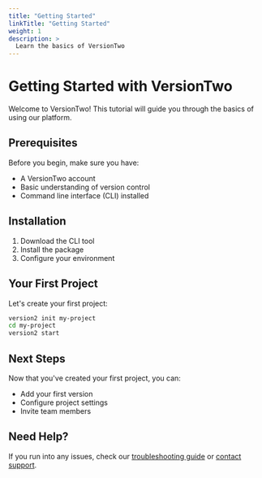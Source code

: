 ```yaml
---
title: "Getting Started"
linkTitle: "Getting Started"
weight: 1
description: >
  Learn the basics of VersionTwo
---
```


# Getting Started with VersionTwo

Welcome to VersionTwo! This tutorial will guide you through the basics of using our platform.

## Prerequisites

Before you begin, make sure you have:

- A VersionTwo account
- Basic understanding of version control
- Command line interface (CLI) installed

## Installation

1. Download the CLI tool
2. Install the package
3. Configure your environment

## Your First Project

Let's create your first project:

```bash
version2 init my-project
cd my-project
version2 start
```

## Next Steps

Now that you've created your first project, you can:

- Add your first version
- Configure project settings
- Invite team members

## Need Help?

If you run into any issues, check our [troubleshooting guide](/docs/tutorials/troubleshooting/) or [contact support](/support/). 